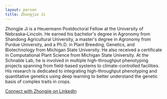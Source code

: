 ```yaml
---
layout: person
title: Zhongjie Ji
---
```


Zhongjie Ji is a Heuermann Postdoctoral Fellow at the University of Nebraska–Lincoln. He earned his bachelor's degree in Agronomy from Shandong Agricultural University, a master's degree in Agronomy from Purdue University, and a Ph.D. in Plant Breeding, Genetics, and Biotechnology from Michigan State University. He also received a certificate in Computational Plant Science from Michigan State University. At the Schnable Lab, he is involved in multiple high-throughput phenotyping projects spanning from field-based systems to climate-controlled facilities. His research is dedicated to integrating high-throughput phenotyping and quantitative genetics using deep learning to better understand the genetic basis of complex traits in crops.

[Connect with Zhongjie on LinkedIn](https://www.linkedin.com/in/zhongjie-ji-5095b2226/)
